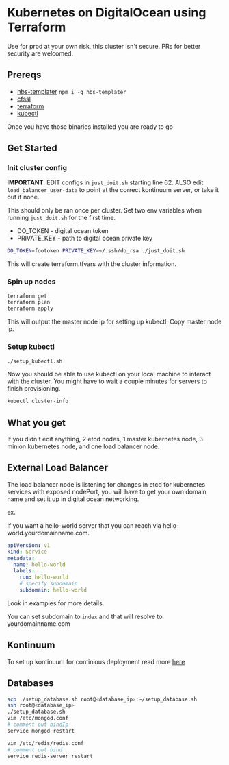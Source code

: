 # Kubernetes on DigitalOcean using Terraform

Use for prod at your own risk, this cluster isn't secure. PRs for better security are welcomed.

## Prereqs

- [hbs-templater](https://github.com/esayemm/hbs-templater) `npm i -g hbs-templater`
- [cfssl](https://github.com/cloudflare/cfssl)
- [terraform](https://www.terraform.io/downloads.html)
- [kubectl](http://kubernetes.io/docs/getting-started-guides/binary_release/#prebuilt-binary-release)

Once you have those binaries installed you are ready to go

## Get Started

### Init cluster config

**IMPORTANT**: EDIT configs in `just_doit.sh` starting line 62. ALSO edit `load_balancer_user-data` to point at the correct kontinuum server, or take it out if none.

This should only be ran once per cluster. Set two env variables when running `just_doit.sh` for the first time.

- DO_TOKEN - digital ocean token
- PRIVATE_KEY - path to digital ocean private key

```sh
DO_TOKEN=footoken PRIVATE_KEY=~/.ssh/do_rsa ./just_doit.sh
```

This will create terraform.tfvars with the cluster information.

### Spin up nodes 

```sh
terraform get
terraform plan
terraform apply
```

This will output the master node ip for setting up kubectl. Copy master node ip.

### Setup kubectl

```sh
./setup_kubectl.sh
```

Now you should be able to use kubectl on your local machine to interact with the cluster. You might have to wait a couple minutes for servers to finish provisioning.

```sh
kubectl cluster-info
```

## What you get

If you didn't edit anything, 2 etcd nodes, 1 master kubernetes node, 3 minion kubernetes node, and one load balancer node.

## External Load Balancer

The load balancer node is listening for changes in etcd for kubernetes services with exposed nodePort, you will have to get your own domain name and set it up in digital ocean networking.

ex.

If you want a hello-world server that you can reach via hello-world.yourdomainname.com.

```yaml
apiVersion: v1
kind: Service
metadata:
  name: hello-world
  labels:
    run: hello-world
    # specify subdomain
    subdomain: hello-world
```

Look in examples for more details.

You can set subdomain to `index` and that will resolve to yourdomainname.com

## Kontinuum

To set up kontinuum for continious deployment read more [here](https://github.com/esayemm/kontinuum)

## Databases

```sh
scp ./setup_database.sh root@<database_ip>:~/setup_database.sh
ssh root@<database_ip>
./setup_database.sh
vim /etc/mongod.conf  
# comment out bindIp
service mongod restart

vim /etc/redis/redis.conf
# comment out bind
service redis-server restart
```
